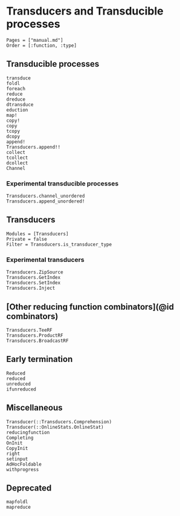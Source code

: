 # Transducers and Transducible processes

```@index
Pages = ["manual.md"]
Order = [:function, :type]
```

## Transducible processes

```@docs
transduce
foldl
foreach
reduce
dreduce
dtransduce
eduction
map!
copy!
copy
tcopy
dcopy
append!
Transducers.append!!
collect
tcollect
dcollect
Channel
```

### Experimental transducible processes

```@docs
Transducers.channel_unordered
Transducers.append_unordered!
```

## Transducers

```@autodocs
Modules = [Transducers]
Private = false
Filter = Transducers.is_transducer_type
```

### Experimental transducers

```@docs
Transducers.ZipSource
Transducers.GetIndex
Transducers.SetIndex
Transducers.Inject
```

## [Other reducing function combinators](@id combinators)

```@docs
Transducers.TeeRF
Transducers.ProductRF
Transducers.BroadcastRF
```

## Early termination

```@docs
Reduced
reduced
unreduced
ifunreduced
```

## Miscellaneous

```@docs
Transducer(::Transducers.Comprehension)
Transducer(::OnlineStats.OnlineStat)
reducingfunction
Completing
OnInit
CopyInit
right
setinput
AdHocFoldable
withprogress
```

## Deprecated

```@docs
mapfoldl
mapreduce
```
